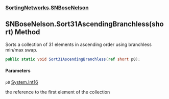 ### [SortingNetworks](SortingNetworks.md 'SortingNetworks').[SNBoseNelson](SortingNetworks.SNBoseNelson.md 'SortingNetworks.SNBoseNelson')

## SNBoseNelson.Sort31AscendingBranchless(short) Method

Sorts a collection of 31 elements in ascending order using branchless min/max swap.

```csharp
public static void Sort31AscendingBranchless(ref short p0);
```
#### Parameters

<a name='SortingNetworks.SNBoseNelson.Sort31AscendingBranchless(short).p0'></a>

`p0` [System.Int16](https://docs.microsoft.com/en-us/dotnet/api/System.Int16 'System.Int16')

the reference to the first element of the collection